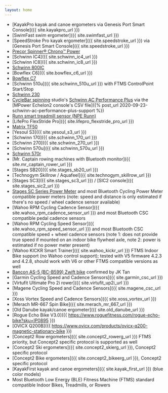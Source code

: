 ```yaml
---
layout: home
---
```

* [KayakPro kayak and canoe ergometers via Genesis Port Smart Console]({{ site.kayakpro_url }})
* [SwimFast swim ergometer]({{ site.swimfast_url }})
* [SpeedStroke Pro kayak ergometer]({{ site.speedstroke_url }}) via [Genesis Port Smart Console]({{ site.speedstroke_url }})
* [Precor Spinner® Chrono™ Power](https://www.precor.com/en-us/commercial/cardio/indoor-cycling/spinner-chrono-power)
* [Schwinn IC4]({{ site.schwinn_ic4_url }})
* [Schwinn IC8]({{ site.schwinn_ic8_url }})
* [Schwinn 800IC](https://global.schwinnfitness.com/en/800ic/100893.html)
* [Bowflex C6]({{ site.bowflex_c6_url }})
* [Bowflex C7](https://www.bowflex.com/bikes/c7/100926.html)
* [Schwinn 510u]({{ site.schwinn_510u_url }}) with FTMS ControlPoint Start/Stop
* [Schwinn 230](https://www.schwinnfitness.com/230/100932.html)
* [CycleBar spinning](https://www.cyclebar.com/) studio's [Schwinn AC Performance Plus](https://www.amazon.com/AC-Performance-Plus-Indoor-Cycle/dp/B002KV942W) via the [MPower Echelon2 console's CSV file]({% post_url 2020-09-23-schwinn-ac-performance-plus-support %})
* [Runn smart treadmill sensor (NPE Runn)](https://npe-inc.com/runn-smart-treadmill-sensor-2/)
* [LifePro FlexStride Pro]({{ site.lifepro_flexstride_pro_url }})
* [Matrix TF50](https://matrixhomefitness.com/products/treadmill-tf50)
* [Yesoul S3]({{ site.yesoul_s3_url }})
* [Schwinn 170]({{ site.schwinn_170_url }})
* [Schwinn 270]({{ site.schwinn_270_url }})
* [Schwinn 570u]({{ site.schwinn_570u_url }})
* [Schwinn 570r](https://global.schwinnfitness.com/en/570r/100531.html)
* [Mr. Captain rowing machines with Bluetooth monitor]({{ site.mr_captain_rower_url }})
* [Stages SB20]({{ site.stages_sb20_url }})
* [Technogym Skillrow / Aquafeel]({{ site.technogym_skillrow_url }})
* [Stages SC3]({{ site.stages_sc3_url }}) / [SIC2 console]({{ site.stages_sic2_url }})
* [Stages SC Series Power Meter](https://stagescycling.com/en_us/stages-power-meter-for-sc-series-bikes-4) and most Bluetooth Cycling Power Meter compatible power meters (note: speed and distance is only estimated if there's no speed / wheel cadence sensor available)
* [Wahoo RPM Cycling Cadence Sensor]({{ site.wahoo_rpm_cadence_sensor_url }}) and most Bluetooth CSC compatible pedal cadence sensors
* [Wahoo RPM Cycling Speed Sensor]({{ site.wahoo_rpm_speed_sensor_url }}) and most Bluetooth CSC compatible speed + wheel cadence sensors (note 1: does not provide true speed if mounted on an indoor bike flywheel axle, note 2: power is estimated if no power meter present)
* [Wahoo KICKR Smart Trainer]({{ site.wahoo_kickr_url }}) FTMS Indoor Bike support (no Wahoo control support); tested with V5 firmware 4.2.3 and 4.2.8, should work with V6 or other FTMS compatible versions as well
* [Bancon AS-5 (BC-B599) Zwift bike](https://onebancon.com/products/a5-s-heavy-flywheel-spin-bike) confirmed by JK Tan
* [Garmin Cycling Speed and Cadence Sensors]({{ site.garmin_csc_url }})
* [Virtufit Ultimate Pro 2i rower]({{ site.virtufit_up2i_url }})
* [Magene Cycling Speed and Cadence Sensors]({{ site.magene_csc_url }})
* [Xoss Vortex Speed and Cadence Sensors]({{ site.xoss_vortex_url }})
* [Merach MR-667 Spin Bike]({{ site.merach_mr_667_url }})
* [Old Danube kayak/canoe ergometer]({{ site.old_danube_url }})
* [Rogue Echo Bike V3.0]({{ https://www.roguefitness.com/rogue-echo-bike?sku=IP0895 }})
* [OVICX Q200B]({{ https://www.ovicx.com/products/ovicx-q200-magnetic-stationary-bike }})
* [Concept2 Row ergometers]({{ site.concept2_rowerg_url }}) FTMS priority, but Concept2 specific protocol is supported as well
* [Concept2 Ski ergometers]({{ site.concept2_skierg_url }}), Concept2 specific protocol
* [Concept2 Bike ergometers]({{ site.concept2_bikeerg_url }}), Concept2 specific protocol
* [KayakFirst kayak and canoe ergometers]({{ site.kayak_first_url }}) (blue color models)
* Most Bluetooth Low Energy (BLE) Fitness Machine (FTMS) standard compatible Indoor Bikes, Treadmills, or Rowers

